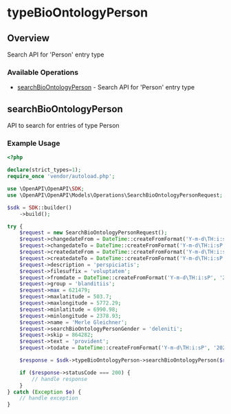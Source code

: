 # typeBioOntologyPerson

## Overview

Search API for 'Person' entry type

### Available Operations

* [searchBioOntologyPerson](#searchbioontologyperson) - Search API for 'Person' entry type

## searchBioOntologyPerson

API to search for entries of type Person

### Example Usage

```php
<?php

declare(strict_types=1);
require_once 'vendor/autoload.php';

use \OpenAPI\OpenAPI\SDK;
use \OpenAPI\OpenAPI\Models\Operations\SearchBioOntologyPersonRequest;

$sdk = SDK::builder()
    ->build();

try {
    $request = new SearchBioOntologyPersonRequest();
    $request->changedateFrom = DateTime::createFromFormat('Y-m-d\TH:i:sP', '2022-10-11T06:25:10.430Z');
    $request->changedateTo = DateTime::createFromFormat('Y-m-d\TH:i:sP', '2021-12-18T20:09:27.741Z');
    $request->createdateFrom = DateTime::createFromFormat('Y-m-d\TH:i:sP', '2020-03-20T18:01:24.992Z');
    $request->createdateTo = DateTime::createFromFormat('Y-m-d\TH:i:sP', '2021-08-04T18:39:34.709Z');
    $request->description = 'perspiciatis';
    $request->filesuffix = 'voluptatem';
    $request->fromdate = DateTime::createFromFormat('Y-m-d\TH:i:sP', '2022-07-04T15:50:14.407Z');
    $request->group = 'blanditiis';
    $request->max = 621479;
    $request->maxlatitude = 503.7;
    $request->maxlongitude = 5772.29;
    $request->minlatitude = 6990.98;
    $request->minlongitude = 2378.93;
    $request->name = 'Merle Gleichner';
    $request->searchBioOntologyPersonGender = 'deleniti';
    $request->skip = 864282;
    $request->text = 'provident';
    $request->todate = DateTime::createFromFormat('Y-m-d\TH:i:sP', '2020-10-23T12:23:35.067Z');

    $response = $sdk->typeBioOntologyPerson->searchBioOntologyPerson($request);

    if ($response->statusCode === 200) {
        // handle response
    }
} catch (Exception $e) {
    // handle exception
}
```

